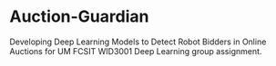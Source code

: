 # Auction-Guardian
Developing Deep Learning Models to Detect Robot Bidders in Online Auctions for UM FCSIT WID3001 Deep Learning group assignment.
